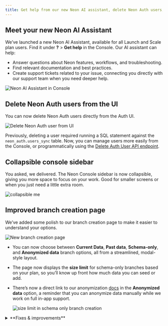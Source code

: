 ```yaml
---
title: Get help from our new Neon AI assistant, delete Neon Auth users, UI improvments, and more
---
```


## Meet your new Neon AI Assistant

We’ve launched a new Neon AI Assistant, available for all Launch and Scale plan users. Find it under **?** > **Get help** in the Console. Our AI assistant can help:

- Answer questions about Neon features, workflows, and troubleshooting.
- Find relevant documentation and best practices.
- Create support tickets related to your issue, connecting you directly with our support team when you need deeper help.

![Neon AI Assistant in Console](/docs/relnotes/neon_ai_assistant.png)

## Delete Neon Auth users from the UI

You can now delete Neon Auth users directly from the Auth UI.

![Delete Neon Auth user from UI](/docs/relnotes/delete_user.png)

Previously, deleting a user required running a SQL statement against the `neon_auth.users_sync` table. Now, you can manage users more easily from the Console, or programmatically using the [Delete Auth User API endpoint](https://api-docs.neon.tech/reference/deleteneonauthuser).

## Collapsible console sidebar

You asked, we delivered. The Neon Console sidebar is now collapsible, giving you more space to focus on your work. Good for smaller screens or when you just need a little extra room.

![collapsible me](/docs/relnotes/collapse_menu.png)

## Improved branch creation page

We’ve added some polish to our branch creation page to make it easier to understand your options.

![New branch creation page](/docs/relnotes/create_branch_new.png)

- You can now choose between **Current Data**, **Past data**, **Schema-only**, and **Anonymized data** branch options, all from a streamlined, modal-style layout.
- The page now displays the **size limit** for schema-only branches based on your plan, so you’ll know up front how much data you can seed or add.
- There’s now a direct link to our anonymization [docs](/docs/workflows/data-anonymization) in the **Anonymized data** option, a reminder that you can anonymize data manually while we work on full in-app support.

  ![size limit in schema only branch creation](/docs/relnotes/schema_branch_limit.png)

<details>

<summary>**Fixes & improvements**</summary>

- **Neon Console**
  - When adding an OpenTelemetry (OTel) integration, credential validation is now non-blocking. If we detect an issue, you’ll see a warning, but you can still continue if you choose to. Useful for connecting to a provider we can't fully validate yet.

- **Drizzle Studio update**
  - Drizzle Studio, which powers the **Tables** page in the Neon Console, has been updated to version 1.1.4. For details about the latest updates, see the [Neon Drizzle Studio Integration Changelog](https://github.com/neondatabase/neon-drizzle-studio-changelog/blob/main/CHANGELOG.md).

</details>
